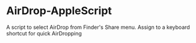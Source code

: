 # AirDrop-AppleScript
A script to select AirDrop from Finder's Share menu. Assign to a keyboard shortcut for quick AirDropping
